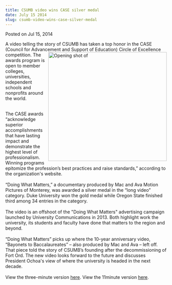 ```yaml
---
title: CSUMB video wins CASE silver medal
date: July 15 2014
slug: csumb-video-wins-case-silver-medal
---
```


 



<span class="date">Posted on Jul 15, 2014    </span>
<p>A video telling the story of CSUMB has taken a top honor in the
CASE (Council for Advancement and&#xA0;<img alt="Opening shot of " src="https://news.csumb.edu/sites/default/files/65/attachments/news/images/screen_shot_fom_video_for_web.jpg" style="width:370px; height:340px; float:right">Support of
Education) Circle of Excellence competition. The awards program is
open to member colleges, universities, independent schools and
nonprofits around the world.</img></p>
<p><br>
The CASE awards &#x201C;acknowledge superior accomplishments that have
lasting impact and demonstrate the highest level of
professionalism. Winning programs epitomize the profession&#x2019;s best
practices and raise standards,&#x201D; according to the organization&apos;s
website.<br>
<br>
&#x201C;Doing What Matters,&#x201D; a documentary produced by Mac and Ava Motion
Pictures of Monterey, was awarded a silver medal in the &#x201C;long
video&#x201D; category. Duke University won the gold medal while Oregon
State finished third among 34 entries in the category.<br>
<br>
The video is an offshoot of the &quot;Doing What Matters&quot; advertising
campaign launched by University Communications in 2013. Both
highlight work the university, its students and faculty have done
that matters to the region and beyond.<br>
<br>
&#x201C;Doing What Matters&#x201D; picks up where the 10-year anniversary video,
&#x201C;Bayonets to Baccalaureates&#x201D; &#x2013; also produced by Mac and Ava &#x2013; left
off. That piece told the story of CSUMB&#x2019;s founding after the
decommissioning of Fort Ord. The new video looks forward to the
future and discusses President Ochoa&apos;s view of where the university
is headed in the next decade.<br>
<br>
View the three-minute version <a href="https://media.csumb.edu/www/details.php?id=5245" rel="nofollow">here</a>. View the 11minute version <a href="https://media.csumb.edu/www/details.php?id=5247" rel="nofollow">here</a>.<br>
<br>
&#xA0;</br></br></br></br></br></br></br></br></br></br></br></p>





```
